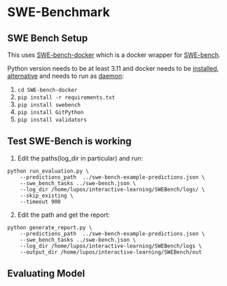 # SWE-Benchmark

## SWE Bench Setup 

This uses [SWE-bench-docker](https://github.com/aorwall/SWE-bench-docker) which is a docker wrapper for [SWE-bench](https://github.com/princeton-nlp/SWE-bench).

Python version needs to be at least 3.11 and docker needs to be [installed](https://docs.docker.com/engine/install/), [alternative](https://get.docker.com/) and needs to run as [daemon](https://www.geeksforgeeks.org/how-to-install-and-configure-docker-on-arch-based-linux-distributionsmanjaro/):
1. `cd SWE-bench-docker`
2. `pip install -r requirements.txt`
3. `pip install swebench`
4. `pip install GitPython` 
5. `pip install validators`

## Test SWE-Bench is working

1. Edit the paths(log_dir in particular) and run:
```
python run_evaluation.py \
    --predictions_path  ../swe-bench-example-predictions.json \
    --swe_bench_tasks ../swe-bench.json \
    --log_dir /home/lupos/interactive-learning/SWEBench/logs/ \
    --skip_existing \
    --timeout 900
```

2. Edit the path and get the report:
```
python generate_report.py \ 
    --predictions_path  ../swe-bench-example-predictions.json \
    --swe_bench_tasks ../swe-bench.json \
    --log_dir /home/lupos/interactive-learning/SWEBench/logs \
    --output_dir /home/lupos/interactive-learning/SWEBench/out 
```

## Evaluating Model


